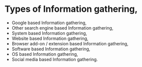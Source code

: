 # Types of Information gathering,

- Google based Information gathering,
- Other search engine based Information gathering,
- System based Information gathering,
- Website based Information gathering,
- Browser add-on / extension based Information gathering,
- Software based Information gathering,
- OS based Information gathering,
- Social media based Information gathering.
